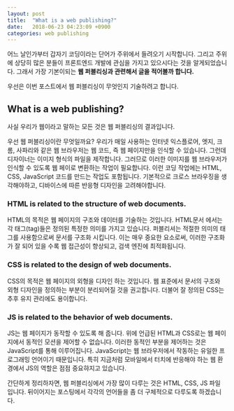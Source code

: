 ```yaml
---
layout: post
title:  "What is a web publishing?"
date:   2018-06-23 04:23:09 +0900
categories: web publishing
---
```

어느 날인가부터 갑자기 코딩이라는 단어가 주위에서 들려오기 시작합니다. 
그리고 주위에 상당히 많은 분들이 프론트엔드 개발에 관심을 가지고 있으시다는 것을 알게되었습니다. 
그래서 가장 기본이되는 **웹 퍼블리싱과 관련해서 글을 적어볼까 합니다.**

우선은 이번 포스트에서 웹 퍼블리싱이 무엇인지 기술하려고 합니다. 

What is a web publishing?
---

사실 우리가 웹이라고 말하는 모든 것은 웹 퍼블리싱의 결과입니다. 

우선 웹 퍼블리싱이란 무엇일까요? 
우리가 매일 사용하는 인터넷 익스플로어, 엣지, 크롬, 사파리와 같은 웹 브라우저는 웹 코드, 즉 웹 페이지만을 인식할 수 있습니다. 
그런데 디자이너는 이미지 형식의 파일을 제작합니다.
그러므로 이러한 이미지를 웹 브라우저가 인식할 수 있도록 웹 페이로 변환하는 작업이 필요합니다.
이런 코딩 작업에는 HTML, CSS, JavaScript 코드를 만드는 작업도 포함됩니다.
기본적으로 크로스 브라우징을 생각해야하고, 디바이스에 따른 반응형 디자인을 고려해야합니다. 

### HTML is related to the structure of web documents.

HTML의 목적은 웹 페이지의 구조와 데이터를 기술하는 것입니다.
HTML문서 에서는 각 태그(tag)들은 정의된 특정한 의미를 가지고 있습니다. 
퍼블리셔는 적절한 의미의 태그를 사용함으로써 문서를 구조화 시킵니다. 
이는 매우 중요한 요소로써, 이러한 구조화가 잘 되어 있을 수록 웹 접근성이 향상되고, 검색 엔진에 최적화됩니다.

### CSS is related to the design of web documents.

CSS의 목적은 웹 페이지의 외형을 디자인 하는 것입니다.
웹 표준에서 문서의 구조와 외형 디자인을 정의하는 부분이 분리되어질 것을 권고합니다.
더불어 잘 정의된 CSS는 추후 유지 관리에도 용이합니다.

### JS is related to the behavior of web documents.

JS는 웹 페이지가 동작할 수 있도록 해 줍니다.
위에 언급된 HTML과 CSS로는 웹 페이지에서 동적인 모션을 제어할 수 없습니다. 
이러한 동적인 부분을 제어하는 것은 JavaScript를 통해 이루어집니다.
JavaScript는 웹 브라우저에서 작동하는 유일한 프로그래밍 언어이기 때문입니다.
특히 지금처럼 모바일에서 터치에 반응해야 하는 웹 환경에서 JS의 역할은 점점 중요햐지고 있습니다. 

간단하게 정리하자면, 웹 퍼블리싱에서 가장 많이 다루는 것은 HTML, CSS, JS 파일 입니다. 
뒤이어지는 포스팅에서 각각의 언어들을 좀 더 구체적으로 다루도록 하겠습니다.